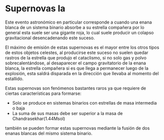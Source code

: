 # Supernovas Ia

Este evento astronómico en particular corresponde a cuando una enana blanca de un sistema binario absorbe a su estrella compañera por lo general esta suele ser una gigante roja, lo cual suele producir un colapso gravitacional desencadenando este suceso.

El máximo de emisión de estas supernovas es el mayor entre los otros tipos de estos objetos celestes, al producirse este suceso no suelen quedar rastros de la estrella que produjo el cataclismo, si no solo gas y polvo sobrecalentándose, al desaparecer el campo gravitatorio de la enana blanca, la estrella compañera si es que llega a permanecer luego de la explosión, esta saldrá disparada en la dirección que llevaba al momento del estallido.

Estas supernovas son fenómenos bastantes raros ya que requiere de ciertas características para formarse:

- Solo se produce en sistemas binarios con estrellas de masa intermedia o baja
- La suma de sus masas debe ser superior a la masa de Chandrasekhar(1.44Msol)

también se pueden formar estas supernovas mediante la fusión de dos enanas blancas del mismo sistema binario.
